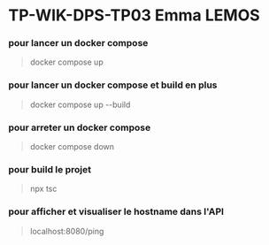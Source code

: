 # TP-WIK-DPS-TP03 Emma LEMOS

### pour lancer un docker compose
> docker compose up

### pour lancer un docker compose et build en plus
> docker compose up --build

### pour arreter un docker compose
> docker compose down

### pour build le projet
> npx tsc

### pour afficher et visualiser le hostname dans l'API
> localhost:8080/ping



